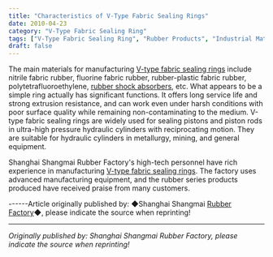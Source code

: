 ```yaml
---
title: "Characteristics of V-Type Fabric Sealing Rings"
date: 2010-04-23
category: "V-Type Fabric Sealing Ring"
tags: ["V-Type Fabric Sealing Ring", "Rubber Products", "Industrial Materials"]
draft: false
---
```


The main materials for manufacturing [V-type fabric sealing rings](http://www.smpolymer.com/vxingjiabumifengquan/) include nitrile fabric rubber, fluorine fabric rubber, rubber-plastic fabric rubber, polytetrafluoroethylene, [rubber shock absorbers](http://www.smpolymer.com/), etc. What appears to be a simple ring actually has significant functions. It offers long service life and strong extrusion resistance, and can work even under harsh conditions with poor surface quality while remaining non-contaminating to the medium. V-type fabric sealing rings are widely used for sealing pistons and piston rods in ultra-high pressure hydraulic cylinders with reciprocating motion. They are suitable for hydraulic cylinders in metallurgy, mining, and general equipment.

Shanghai Shangmai Rubber Factory's high-tech personnel have rich experience in manufacturing [V-type fabric sealing rings](http://www.smpolymer.com/vxingjiabumifengquan/). The factory uses advanced manufacturing equipment, and the rubber series products produced have received praise from many customers.

------Article originally published by: ◆Shanghai Shangmai [Rubber Factory](http://www.smpolymer.com/)◆, please indicate the source when reprinting!

---

*Originally published by: Shanghai Shangmai Rubber Factory, please indicate the source when reprinting!*
